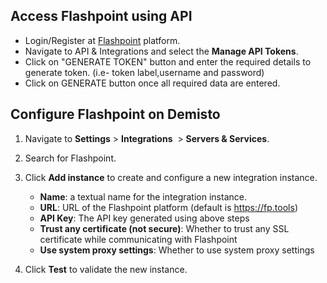 Access Flashpoint using API
-------------------------------
 - Login/Register at [Flashpoint](https://fp.tools/) platform. 
 - Navigate to API & Integrations and select the **Manage API Tokens**.
 - Click on "GENERATE TOKEN" button and enter the required details to generate
    token. (i.e- token label,username and password)
 - Click on GENERATE button once all required data are entered.


Configure Flashpoint on Demisto
-------------------------------

1.  Navigate to **Settings** \> **Integrations**  \> **Servers &
    Services**.
2.  Search for Flashpoint.
3.  Click **Add instance** to create and configure a new integration
    instance.
    -   **Name**: a textual name for the integration instance.
    -   **URL**: URL of the Flashpoint platform (default is https://fp.tools)
    -   **API Key**: The API key generated using above steps
    -   **Trust any certificate (not secure)**: Whether to trust any SSL certificate while communicating with Flashpoint 
    -   **Use system proxy settings**: Whether to use system proxy settings

4.  Click **Test** to validate the new instance.
